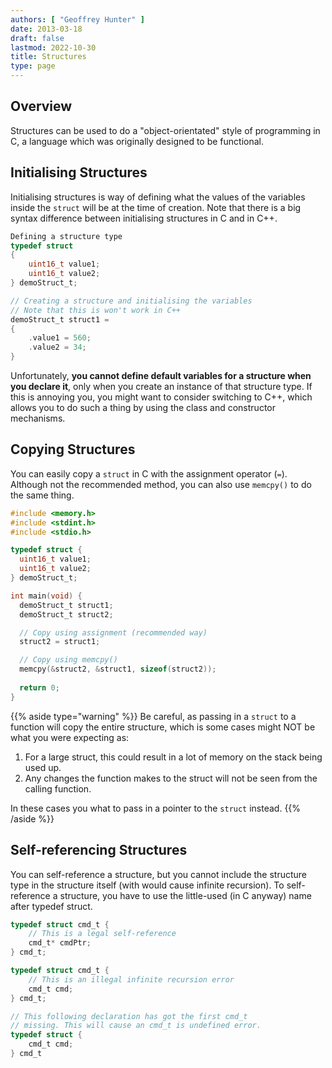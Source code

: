 ```yaml
---
authors: [ "Geoffrey Hunter" ]
date: 2013-03-18
draft: false
lastmod: 2022-10-30
title: Structures
type: page
---
```


## Overview

Structures can be used to do a "object-orientated" style of programming in C, a language which was originally designed to be functional.

## Initialising Structures

Initialising structures is way of defining what the values of the variables inside the `struct` will be at the time of creation. Note that there is a big syntax difference between initialising structures in C and in C++.

```c   
Defining a structure type
typedef struct
{
    uint16_t value1;
    uint16_t value2;
} demoStruct_t;

// Creating a structure and initialising the variables
// Note that this is won't work in C++
demoStruct_t struct1 =
{
    .value1 = 560;
    .value2 = 34;
}
```   

Unfortunately, **you cannot define default variables for a structure when you declare it**, only when you create an instance of that structure type. If this is annoying you, you might want to consider switching to C++, which allows you to do such a thing by using the class and constructor mechanisms.

## Copying Structures

You can easily copy a `struct` in C with the assignment operator (`=`). Although not the recommended method, you can also use `memcpy()` to do the same thing.

```c
#include <memory.h>
#include <stdint.h>
#include <stdio.h>

typedef struct {
  uint16_t value1;
  uint16_t value2;
} demoStruct_t;

int main(void) {
  demoStruct_t struct1;
  demoStruct_t struct2;

  // Copy using assignment (recommended way)
  struct2 = struct1;

  // Copy using memcpy()
  memcpy(&struct2, &struct1, sizeof(struct2));
  
  return 0;
}
```

{{% aside type="warning" %}}
Be careful, as passing in a `struct` to a function will copy the entire structure, which is some cases might NOT be what you were expecting as:

1. For a large struct, this could result in a lot of memory on the stack being used up.
1. Any changes the function makes to the struct will not be seen from the calling function.

In these cases you what to pass in a pointer to the `struct` instead.
{{% /aside %}}

## Self-referencing Structures

You can self-reference a structure, but you cannot include the structure type in the structure itself (with would cause infinite recursion). To self-reference a structure, you have to use the little-used (in C anyway) name after typedef struct.
	
```c    
typedef struct cmd_t {
    // This is a legal self-reference
    cmd_t* cmdPtr;
} cmd_t;

typedef struct cmd_t {
    // This is an illegal infinite recursion error
    cmd_t cmd;
} cmd_t;

// This following declaration has got the first cmd_t
// missing. This will cause an cmd_t is undefined error.
typedef struct {
    cmd_t cmd;
} cmd_t
```